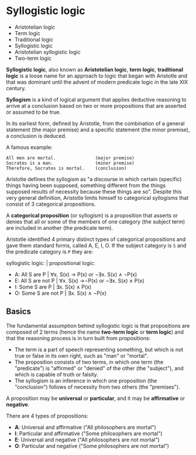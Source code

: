 # Syllogistic logic

- Aristotelian logic
- Term logic
- Traditional logic
- Syllogistic logic
- Aristotelian syllogistic logic
- Two-term logic


**Syllogistic logic**, also known as **Aristotelian logic**, **term logic**, **traditional logic** is a loose name for an approach to logic that began with Aristotle and that was dominant until the advent of modern predicate logic in the late XIX century.

**Syllogism** is a kind of logical argument that applies deductive reasoning to arrive at a conclusion based on two or more propositions that are asserted or assumed to be true.

In its earliest form, defined by Aristotle, from the combination of a general statement (the major premise) and a specific statement (the minor premise), a conclusion is deduced.

A famous example:
```
All men are mortal.               (major premise)
Socrates is a man.                (minor premise)
Therefore, Socrates is mortal.    (conclusion)
```

Aristotle defines the syllogism as "a discourse in which certain (specific) things having been supposed, something different from the things supposed results of necessity because these things are so". Despite this very general definition, Aristotle limits himself to categorical syllogisms that consist of 3 categorical propositions.

A **categorical proposition** (or syllogism) is a proposition that asserts or denies that all or some of the members of one category (the subject term) are included in another (the predicate term).

Aristotle identified 4 primary distinct types of categorical propositions and gave them standard forms, called A, E, I, O. If the subject category is `S` and the predicate category is `P` they are:

syllogistic logic:    |  propositional logic:
- A: All  S are     P |  ∀x. S(x) -> P(x) or ¬∃x. S(x) ∧ ¬P(x)
- E: All  S are not P |  ∀x. S(x) ->¬P(x) or ¬∃x. S(x) ∧  P(x)
- I: Some S are     P |  ∃x. S(x) ∧  P(x)
- O: Some S are not P |  ∃x. S(x) ∧ ¬P(x)


## Basics
The fundamental assumption behind syllogistic logic is that propositions are composed of 2 terms (hence the name **two-term logic** or **term logic**) and that the reasoning process is in turn built from propositions:
- The term is a part of speech representing something, but which is not true or false in its own right, such as "man" or "mortal".
- The proposition consists of two terms, in which one term (the "predicate") is "affirmed" or "denied" of the other (the "subject"), and which is capable of truth or falsity.
- The syllogism is an inference in which one proposition (the "conclusion") follows of necessity from two others (the "premises").

A proposition may be **universal** or **particular**, and it may be **affirmative** or **negative**.

There are 4 types of propositions:
- **A**: Universal and affirmative ("All philosophers are mortal")
- **I**: Particular and affirmative ("Some philosophers are mortal")
- **E**: Universal and negative ("All philosophers are not mortal")
- **O**: Particular and negative ("Some philosophers are not mortal")
